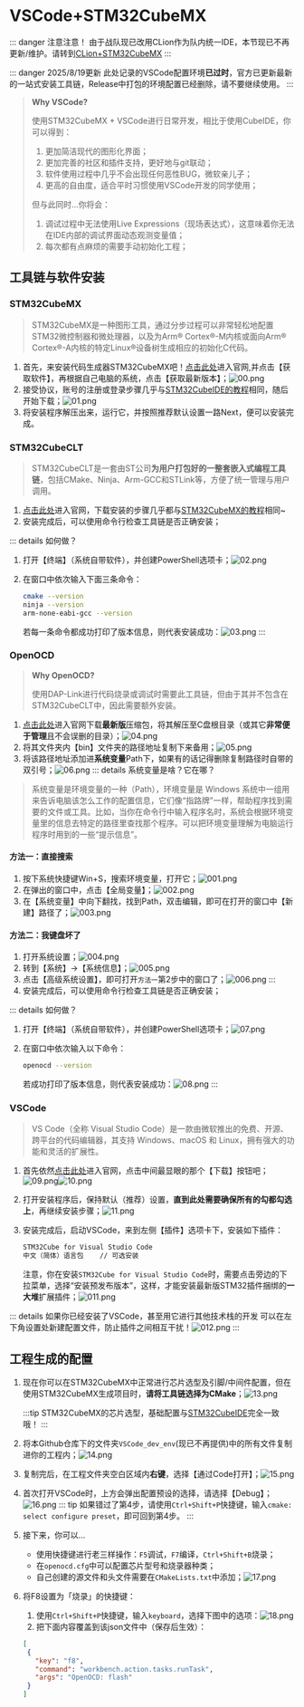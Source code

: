 # VSCode+STM32CubeMX

::: danger 注意注意！
由于战队现已改用CLion作为队内统一IDE，本节现已不再更新/维护。请转到[CLion+STM32CubeMX](/教程/正文/IDE/CLion.md)
:::

::: danger 2025/8/19更新
此处记录的VSCode配置环境**已过时**，官方已更新最新的一站式安装工具链，Release中打包的环境配置已经删除，请不要继续使用。
:::

> **Why VSCode?**
>
> 使用STM32CubeMX + VSCode进行日常开发，相比于使用CubeIDE，你可以得到：
>
> 1. 更加简洁现代的图形化界面；
> 2. 更加完善的社区和插件支持，更好地与git联动；
> 3. 软件使用过程中几乎不会出现任何恶性BUG，微软亲儿子；
> 4. 更高的自由度，适合平时习惯使用VSCode开发的同学使用；
>
> 但与此同时...你将会：
>
> 1. 调试过程中无法使用Live Expressions（现场表达式），这意味着你无法在IDE内部的调试界面动态观测变量值；
> 2. 每次都有点麻烦的需要手动初始化工程；

## 工具链与软件安装

### STM32CubeMX

> STM32CubeMX是一种图形工具，通过分步过程可以非常轻松地配置STM32微控制器和微处理器，以及为Arm® Cortex®-M内核或面向Arm® Cortex®-A内核的特定Linux®设备树生成相应的初始化C代码。

1. 首先，来安装代码生成器STM32CubeMX吧！[点击此处](https://www.st.com.cn/zh/development-tools/stm32cubemx.html)进入官网,并点击【获取软件】，再根据自己电脑的系统，点击【获取最新版本】；![00.png](../../../images/IDE/VSCode/00.png)
2. 接受协议，账号的注册或登录步骤几乎与[STM32CubeIDE的教程](/教程/正文/IDE/STM32CubeIDE.md)相同，随后开始下载；![01.png](../../../images/IDE/VSCode/01.png)
3. 将安装程序解压出来，运行它，并按照推荐默认设置一路Next，便可以安装完成。

### STM32CubeCLT

> STM32CubeCLT是一套由ST公司**为用户打包好的一整套嵌入式编程工具链**，包括CMake、Ninja、Arm-GCC和STLink等，方便了统一管理与用户调用。

1. [点击此处](https://www.st.com.cn/zh/development-tools/stm32cubeclt.html)进入官网，下载安装的步骤几乎都与[STM32CubeMX的教程](/教程/正文/IDE/VSCode#stm32cubemx)相同~
2. 安装完成后，可以使用命令行检查工具链是否正确安装；

::: details 如何做？

1. 打开【终端】（系统自带软件），并创建PowerShell选项卡；![02.png](../../../images/IDE/VSCode/02.png)
2. 在窗口中依次输入下面三条命令：

    ```sh
    cmake --version
    ninja --version
    arm-none-eabi-gcc --version
    ```

    若每一条命令都成功打印了版本信息，则代表安装成功：![03.png](../../../images/IDE/VSCode/03.png)
:::

### OpenOCD

> **Why OpenOCD?**
>
> 使用DAP-Link进行代码烧录或调试时需要此工具链，但由于其并不包含在STM32CubeCLT中，因此需要额外安装。

1. [点击此处](https://gnutoolchains.com/arm-eabi/openocd/)进入官网下载**最新版**压缩包，将其解压至C盘根目录（或其它**非常便于管理**且不会误删的目录）；![04.png](../../../images/IDE/VSCode/04.png)
2. 将其文件夹内【bin】文件夹的路径地址复制下来备用；![05.png](../../../images/IDE/VSCode/05.png)
3. 将该路径地址添加进**系统变量**Path下，如果有的话记得删除复制路径时自带的双引号；![06.png](../../../images/IDE/VSCode/06.png)
::: details 系统变量是啥？它在哪？

> 系统变量是环境变量的一种（Path），环境变量是 Windows 系统中一组用来告诉电脑该怎么工作的配置信息，它们像“指路牌”一样，帮助程序找到需要的文件或工具。比如，当你在命令行中输入程序名时，系统会根据环境变量里的信息去特定的路径里查找那个程序。可以把环境变量理解为电脑运行程序时用到的一些“提示信息”。

#### 方法一：直接搜索

1. 按下系统快捷键Win+S，搜索环境变量，打开它；![001.png](../../../images/IDE/VSCode/001.png)
2. 在弹出的窗口中，点击【全局变量】；![002.png](../../../images/IDE/VSCode/002.png)
3. 在【系统变量】中向下翻找，找到Path，双击编辑，即可在打开的窗口中【新建】路径了；![003.png](../../../images/IDE/VSCode/003.png)

#### 方法二：我键盘坏了

1. 打开系统设置；![004.png](../../../images/IDE/VSCode/004.png)
2. 转到【系统】→【系统信息】；![005.png](../../../images/IDE/VSCode/005.png)
3. 点击【高级系统设置】，即可打开`方法一`第2步中的窗口了；![006.png](../../../images/IDE/VSCode/006.png)
:::
4. 安装完成后，可以使用命令行检查工具链是否正确安装；

::: details 如何做？

1. 打开【终端】（系统自带软件），并创建PowerShell选项卡；![07.png](../../../images/IDE/VSCode/07.png)
2. 在窗口中依次输入以下命令：

    ```sh
    openocd --version
    ```

   若成功打印了版本信息，则代表安装成功：![08.png](../../../images/IDE/VSCode/08.png)
:::

### VSCode

> VS Code（全称 Visual Studio Code）是一款由微软推出的免费、开源、跨平台的代码编辑器，其支持 Windows、macOS 和 Linux，拥有强大的功能和灵活的扩展性。

1. 首先依然[点击此处](https://code.visualstudio.com/)进入官网，点击中间最显眼的那个【下载】按钮吧；![09.png](../../../images/IDE/VSCode/09.png)![10.png](../../../images/IDE/VSCode/10.png)
2. 打开安装程序后，保持默认（推荐）设置，**直到此处需要确保所有的勾都勾选上**，再继续安装步骤；![11.png](../../../images/IDE/VSCode/11.png)
3. 安装完成后，启动VSCode，来到左侧【插件】选项卡下，安装如下插件：

   ```txt
   STM32Cube for Visual Studio Code
   中文（简体）语言包    // 可选安装
   ```

   注意，你在安装`STM32Cube for Visual Studio Code`时，需要点击旁边的下拉菜单，选择“安装预发布版本”，这样，才能安装最新版STM32插件捆绑的**一大堆**扩展插件；![011.png](../../../images/IDE/VSCode/011.png)

::: details 如果你已经安装了VSCode，甚至用它进行其他技术栈的开发
可以在左下角设置处新建配置文件，防止插件之间相互干扰！![012.png](../../../images/IDE/VSCode/012.png)
:::

## 工程生成的配置

1. 现在你可以在STM32CubeMX中正常进行芯片选型及引脚/中间件配置，但在使用STM32CubeMX生成项目时，**请将工具链选择为CMake**；![13.png](../../../images/IDE/VSCode/13.png)

   :::tip
   STM32CubeMX的芯片选型，基础配置与[STM32CubeIDE](/教程/正文/IDE/STM32CubeIDE#项目基本配置)完全一致哦！
   :::

2. 将本Github仓库下的文件夹`VSCode_dev_env`(现已不再提供)中的所有文件复制进你的工程内；![14.png](../../../images/IDE/VSCode/14.png)
3. 复制完后，在工程文件夹空白区域内**右键**，选择【通过Code打开】；![15.png](../../../images/IDE/VSCode/15.png)
4. 首次打开VSCode时，上方会弹出配置预设的选择，请选择【Debug】；![16.png](../../../images/IDE/VSCode/16.png)
::: tip
如果错过了第4步，请使用`Ctrl+Shift+P`快捷键，输入`cmake: select configure preset`，即可回到第4步。
:::
5. 接下来，你可以...
   - 使用快捷键进行老三样操作：`F5`调试，`F7`编译，`Ctrl+Shift+B`烧录；
   - 在`openocd.cfg`中可以配置芯片型号和烧录器种类；
   - 自己创建的源文件和头文件需要在`CMakeLists.txt`中添加；![17.png](../../../images/IDE/VSCode/17.png)
6. <Badge type="warning" text="可选步骤" />将F8设置为「烧录」的快捷键：
   1. 使用`Ctrl+Shift+P`快捷键，输入`keyboard`，选择下图中的选项：![18.png](../../../images/IDE/VSCode/18.png)
   2. 把下面内容覆盖到该json文件中（保存后生效）：

   ```json
   [
    {
      "key": "f8",
      "command": "workbench.action.tasks.runTask",
      "args": "OpenOCD: flash"
    }
   ]
   ```
